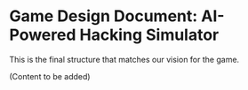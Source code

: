 # Game Design Document: AI-Powered Hacking Simulator

This is the final structure that matches our vision for the game.

(Content to be added)